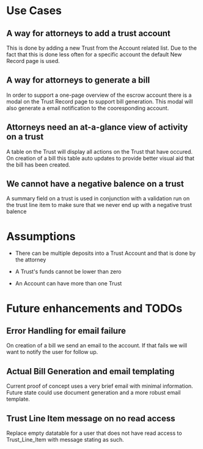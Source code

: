 # Use Cases

## A way for attorneys to add a trust account 

This is done by adding a new Trust from the Account related list. Due to the fact that this is done less often for a specific account the default New Record page is used. 

## A way for attorneys to generate a bill

In order to support a one-page overview of the escrow account there is a modal on the Trust Record page to support bill generation. This modal will also generate a email notification to the cooresponding account.

## Attorneys need an at-a-glance view of activity on a trust

A table on the Trust will display all actions on the Trust that have occured. On creation of a bill this table auto updates to provide better visual aid that the bill has been created. 

## We cannot have a negative balence on a trust

A summary field on a trust is used in conjunction with a validation run on the trust line item to make sure that we never end up with a negative trust balence

# Assumptions

- There can be multiple deposits into a Trust Account and that is done by the attorney

- A Trust's funds cannot be lower than zero 

- An Account can have more than one Trust 

# Future enhancements and TODOs

## Error Handling for email failure

On creation of a bill we send an email to the account. If that fails we will want to notify the user for follow up. 

## Actual Bill Generation and email templating 

Current proof of concept uses a very brief email with minimal information. Future state could use document generation and a more robust email template. 

## Trust Line Item message on no read access 

Replace empty datatable for a user that does not have read access to Trust_Line_Item with message stating as such.
